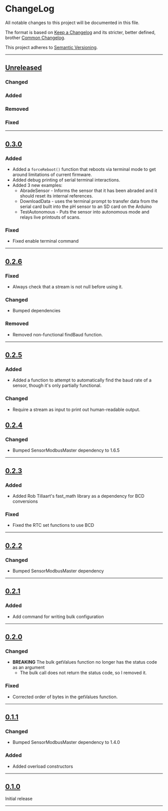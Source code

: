 # ChangeLog<!--! {#change_log} -->

All notable changes to this project will be documented in this file.

The format is based on [Keep a Changelog](https://keepachangelog.com/en/1.0.0/) and its stricter, better defined, brother [Common Changelog](https://common-changelog.org/).

This project adheres to [Semantic Versioning](https://semver.org/spec/v2.0.0.html).

***

## [Unreleased]

### Changed

### Added

### Removed

### Fixed

***

## [0.3.0]

### Added

- Added a `forceReboot()` function that reboots via terminal mode to get around limitations of current firmware.
- Added debug printing of serial terminal interactions.
- Added 3 new examples:
  - AbradeSensor - Informs the sensor that it has been abraded and it should reset its internal references.
  - DownloadData - uses the terminal prompt to transfer data from the serial card built into the pH sensor to an SD card on the Arduino
  - TestAutonomous - Puts the sensor into autonomous mode and relays live printouts of scans.

### Fixed

- Fixed enable terminal command

***

## [0.2.6]

### Fixed

- Always check that a stream is not null before using it.

### Changed

- Bumped dependencies

### Removed

- Removed non-functional findBaud function.

***

## [0.2.5]

### Added

- Added a function to attempt to automatically find the baud rate of a sensor, though it's only partially functional.

### Changed

- Require a stream as input to print out human-readable output.


## [0.2.4]

### Changed

- Bumped SensorModbusMaster dependency to 1.6.5

***

## [0.2.3]

### Added

- Added Rob Tillaart's fast_math library as a dependency for BCD conversions

### Fixed

- Fixed the RTC set functions to use BCD

***

## [0.2.2]

### Changed

- Bumped SensorModbusMaster dependency

***

## [0.2.1]

### Added

- Add command for writing bulk configuration

***

## [0.2.0]

### Changed

- **BREAKING** The bulk getValues function no longer has the status code as an argument
  - The bulk call does not return the status code, so I removed it.

### Fixed

- Corrected order of bytes in the getValues function.

***

## [0.1.1]

### Changed

- Bumped SensorModbusMaster dependency to 1.4.0

### Added

- Added overload constructors

***

## [0.1.0]

Initial release

***

[Unreleased]: https://github.com/EnviroDIY/ANBSensorsModbus/compare/v0.3.0...HEAD
[0.3.0]: https://github.com/EnviroDIY/ANBSensorsModbus/releases/tag/v0.3.0
[0.2.6]: https://github.com/EnviroDIY/ANBSensorsModbus/releases/tag/v0.2.6
[0.2.5]: https://github.com/EnviroDIY/ANBSensorsModbus/releases/tag/v0.2.5
[0.2.4]: https://github.com/EnviroDIY/ANBSensorsModbus/releases/tag/v0.2.4
[0.2.3]: https://github.com/EnviroDIY/ANBSensorsModbus/releases/tag/v0.2.3
[0.2.2]: https://github.com/EnviroDIY/ANBSensorsModbus/releases/tag/v0.2.2
[0.2.1]: https://github.com/EnviroDIY/ANBSensorsModbus/releases/tag/v0.2.1
[0.2.0]: https://github.com/EnviroDIY/ANBSensorsModbus/releases/tag/v0.2.0
[0.1.1]: https://github.com/EnviroDIY/ANBSensorsModbus/releases/tag/v0.1.1
[0.1.0]: https://github.com/EnviroDIY/ANBSensorsModbus/releases/tag/v0.1.0

<!--! @tableofcontents{HTML:1} -->

<!--! @m_footernavigation -->
